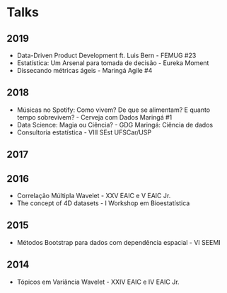 # Talks

## 2019
- Data-Driven Product Development ft. Luis Bern - FEMUG #23
- Estatística: Um Arsenal para tomada de decisão - Eureka Moment
- Dissecando métricas ágeis - Maringá Agile #4

## 2018
- Músicas no Spotify: Como vivem? De que se alimentam? E quanto tempo sobrevivem? - Cerveja com Dados Maringá #1
- Data Science: Magia ou Ciência? - GDG Maringá: Ciência de dados
- Consultoria estatística - VIII SEst UFSCar/USP

## 2017

## 2016

- Correlação Múltipla Wavelet - XXV EAIC e V EAIC Jr.
- The concept of 4D datasets - I Workshop em Bioestatística

## 2015

- Métodos Bootstrap para dados com dependência espacial - VI SEEMI 

## 2014

- Tópicos em Variância Wavelet - XXIV EAIC e IV EAIC Jr.
